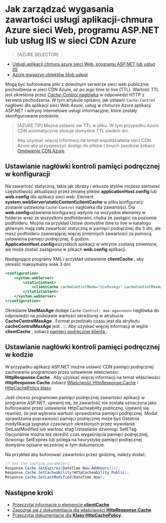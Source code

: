 <properties
 pageTitle="Jak zarządzać wygasania zawartości usługi aplikacji-chmura Azure sieci Web, programu ASP.NET i usług IIS w sieci CDN Azure | Microsoft Azure"
 description="Opisano, jak zarządzać wygasaniem chmury usługi zawartości w sieci CDN Azure"
 services="cdn"
 documentationCenter=".NET"
 authors="camsoper"
 manager="erikre"
 editor=""/>
<tags
 ms.service="cdn"
 ms.workload="media"
 ms.tgt_pltfrm="na"
 ms.devlang="dotnet"
 ms.topic="article"
 ms.date="09/19/2016"
 ms.author="casoper"/>

# <a name="how-to-manage-expiration-of-azure-web-appscloud-services-aspnet-or-iis-content-in-azure-cdn"></a>Jak zarządzać wygasania zawartości usługi aplikacji-chmura Azure sieci Web, programu ASP.NET lub usług IIS w sieci CDN Azure

> [AZURE.SELECTOR]
- [Usługi aplikacji chmura azure sieci Web, programu ASP.NET lub usług IIS](cdn-manage-expiration-of-cloud-service-content.md)
- [Azure magazyn obiektów blob usługi](cdn-manage-expiration-of-blob-content.md)

Mogą być buforowane pliki z dowolnym serwerze sieci web publicznie pochodzenia w sieci CDN Azure, aż po jego time to live (TTL).  Wartość TTL jest określona przez [ *Cache-Control* nagłówka](http://www.w3.org/Protocols/rfc2616/rfc2616-sec14.html#sec14.9) w odpowiedzi HTTP z serwera pochodzenia.  W tym artykule opisano, jak ustawić `Cache-Control` nagłówki dla aplikacji sieci Web Azure, usług w chmurze Azure aplikacji ASP.NET i witryny internetowe usługi informacyjne, które zostały skonfigurowane podobnie.

>[AZURE.TIP] Można ustawić nie TTL w pliku.  W tym przypadku Azure CDN automatycznie stosuje domyślne TTL siedem dni.
>
>Aby uzyskać więcej informacji na temat współdziałania sieci CDN Azure aby przyspieszyć dostęp do plików i innych zasobów zobacz [Omówienie CDN Azure](./cdn-overview.md).

## <a name="setting-cache-control-headers-in-configuration"></a>Ustawianie nagłówki kontroli pamięci podręcznej w konfiguracji

Na zawartość statyczną, takie jak obrazy i arkusze stylów możesz sterować częstotliwość aktualizacji przez zmianę plików **applicationHost.config** lub **web.config** dla aplikacji sieci web.  Element **system.webServer\staticContent\clientCache** w pliku konfiguracji zostanie ustawiona `Cache-Control` nagłówka dla zawartości. Dla **web.config**ustawienia konfiguracji wpłynie na wszystkie elementy w folderze wraz ze wszystkimi podfolderami, chyba że zastąpić na poziomie podfolderu.  Można na przykład Ustaw domyślne time to live w katalogu głównym mają cała zawartość statyczną w pamięci podręcznej dla 3 dni, ale masz podfolderu zawierającej więcej zmiennych zawartości za pomocą ustawienia pamięci podręcznej, 6 godzin.  **ApplicationHost.config**wszystkich aplikacji w witrynie zostaną zmienione, ale może zostać zastąpiona w plikach **web.config** aplikacji.

Następujące programy XML i przykład ustawienie **clientCache** , aby określić maksymalny wiek 3 dni:  

```xml
<configuration>
    <system.webServer>
        <staticContent>
            <clientCache cacheControlMode="UseMaxAge" cacheControlMaxAge="3.00:00:00" />
        </staticContent>
    </system.webServer>
</configuration>
```

Określanie **UseMaxAge** dodaje `Cache-Control: max-age=<nnn>` nagłówka do odpowiedzi na podstawie wartości określonej w atrybucie **CacheControlMaxAge** . Format przedziału czasu jest dla atrybutu **cacheControlMaxAge** jest <days>. <hours>:<min>:<sec>. Aby uzyskać więcej informacji w węźle **clientCache** , zobacz [pamięci podręcznej klienta <clientCache> ](http://www.iis.net/ConfigReference/system.webServer/staticContent/clientCache).  

## <a name="setting-cache-control-headers-in-code"></a>Ustawianie nagłówki kontroli pamięci podręcznej w kodzie

W przypadku aplikacji ASP.NET można ustawić CDN pamięci podręcznej zachowanie programowo przez ustawienie właściwości **HttpResponse.Cache** . Aby uzyskać więcej informacji na temat właściwości **HttpResponse.Cache** zobacz [Właściwość HttpResponse.Cache](http://msdn.microsoft.com/library/system.web.httpresponse.cache.aspx) i [HttpCachePolicy klasy](http://msdn.microsoft.com/library/system.web.httpcachepolicy.aspx).  

Jeśli chcesz programowo pamięci podręcznej zawartości aplikacji w programie ASP.NET, upewnij się, że zawartość nie została oznaczona jako buforowalne przez ustawienie HttpCacheability *publiczną*. Upewnij się również, że jest wybrana wartość sprawdzania pamięci podręcznej. Moduł sprawdzania poprawności pamięci podręcznej może być Ostatnia modyfikacja sygnatur czasowych określonych przez wywołanie SetLastModified lub wartość etag Ustawianie dzwoniąc SetETag. Opcjonalnie można też określić czas wygaśnięcia pamięci podręcznej, dzwoniąc SetExpires lub polega na heurystykę pamięci podręcznej domyślne opisane wcześniej w tym dokumencie.  

Na przykład aby buforować zawartości przez godzinę, należy dodać:  

```csharp
// Set the caching parameters.
Response.Cache.SetExpires(DateTime.Now.AddHours(1));
Response.Cache.SetCacheability(HttpCacheability.Public);
Response.Cache.SetLastModified(DateTime.Now);
```

## <a name="next-steps"></a>Następne kroki

- [Przeczytaj informacje o elemencie **clientCache**](http://www.iis.net/ConfigReference/system.webServer/staticContent/clientCache)
- [Zapoznaj się z dokumentacją dla właściwości **HttpResponse.Cache**](http://msdn.microsoft.com/library/system.web.httpresponse.cache.aspx) 
- [Przeczytaj dokumentację dla **Klasy HttpCachePolicy**](http://msdn.microsoft.com/library/system.web.httpcachepolicy.aspx).  
